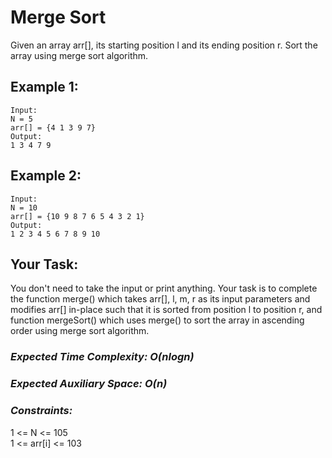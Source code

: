 
# Merge Sort

Given an array arr[], its starting position l and its ending position r. Sort the array using merge sort algorithm.

## Example 1:
```
Input:
N = 5
arr[] = {4 1 3 9 7}
Output:
1 3 4 7 9
```
## Example 2:
```
Input:
N = 10
arr[] = {10 9 8 7 6 5 4 3 2 1}
Output:
1 2 3 4 5 6 7 8 9 10
```
## Your Task:
You don't need to take the input or print anything. Your task is to complete the function merge() which takes arr[], l, m, r as its input parameters and modifies arr[] in-place such that it is sorted from position l to position r, and function mergeSort() which uses merge() to sort the array in ascending order using merge sort algorithm.

### ***Expected Time Complexity: O(nlogn)*** 
### ***Expected Auxiliary Space: O(n)***

### ***Constraints:***
1 <= N <= 105</br>
1 <= arr[i] <= 103